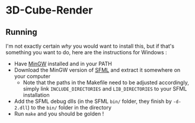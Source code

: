 # 3D-Cube-Render
## Running
I'm not exactly certain *why* you would want to install this, but if that's something you want to do, here are the instructions for Windows :

- Have [MinGW](https://sourceforge.net/projects/mingw/) installed and in your PATH
- Download the MinGW version of [SFML](https://www.sfml-dev.org/download/sfml/2.5.1/) and extract it somewhere on your computer
  - Note that the paths in the Makefile need to be adjusted accordingly, simply link `INCLUDE_DIRECTORIES` and `LIB_DIRECTORIES` to your SFML installation
- Add the SFML debug dlls (in the SFML `bin/` folder, they finish by `-d-2.dll`) to the `bin/` folder in the directory
- Run `make` and you should be golden !
